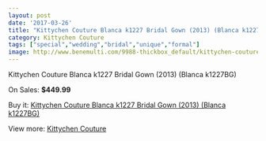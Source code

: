 ```yaml
---
layout: post
date: '2017-03-26'
title: "Kittychen Couture Blanca k1227 Bridal Gown (2013) (Blanca k1227BG)"
category: Kittychen Couture
tags: ["special","wedding","bridal","unique","formal"]
image: http://www.benemulti.com/9988-thickbox_default/kittychen-couture-blanca-k1227-bridal-gown-2013-blanca-k1227bg.jpg
---
```

Kittychen Couture Blanca k1227 Bridal Gown (2013) (Blanca k1227BG)

On Sales: **$449.99**
<a href="https://www.benemulti.com/en/kittychen-couture/3775-kittychen-couture-blanca-k1227-bridal-gown-2013-blanca-k1227bg.html"><amp-img layout="responsive" width="600" height="600" src="//www.benemulti.com/9988-thickbox_default/kittychen-couture-blanca-k1227-bridal-gown-2013-blanca-k1227bg.jpg" alt="Kittychen Couture Blanca k1227 Bridal Gown (2013) (Blanca k1227BG) 0" /></a>
<a href="https://www.benemulti.com/en/kittychen-couture/3775-kittychen-couture-blanca-k1227-bridal-gown-2013-blanca-k1227bg.html"><amp-img layout="responsive" width="600" height="600" src="//www.benemulti.com/9989-thickbox_default/kittychen-couture-blanca-k1227-bridal-gown-2013-blanca-k1227bg.jpg" alt="Kittychen Couture Blanca k1227 Bridal Gown (2013) (Blanca k1227BG) 1" /></a>

Buy it: [Kittychen Couture Blanca k1227 Bridal Gown (2013) (Blanca k1227BG)](https://www.benemulti.com/en/kittychen-couture/3775-kittychen-couture-blanca-k1227-bridal-gown-2013-blanca-k1227bg.html "Kittychen Couture Blanca k1227 Bridal Gown (2013) (Blanca k1227BG)")

View more: [Kittychen Couture](https://www.benemulti.com/en/37-kittychen-couture "Kittychen Couture")